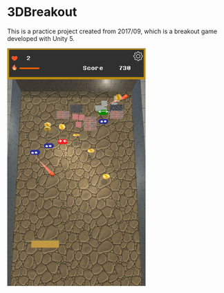 # 3DBreakout
This is a practice project created from 2017/09, which is a breakout game developed with Unity 5. 

<img src="https://github.com/ericwalker/3DBreakout/blob/master/3D%20Breakout%202017/readmeImg/gameShot.png" width="320px">
